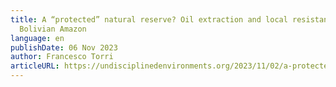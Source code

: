 ```yaml
---
title: A “protected” natural reserve? Oil extraction and local resistance in the
  Bolivian Amazon
language: en
publishDate: 06 Nov 2023
author: Francesco Torri
articleURL: https://undisciplinedenvironments.org/2023/11/02/a-protected-natural-reserve-oil-extraction-and-local-resistance-in-the-bolivian-amazon/
---
```


